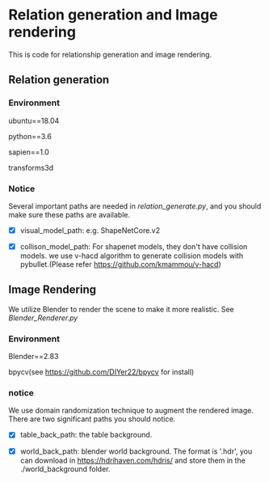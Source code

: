 # Relation generation and Image rendering
This is code for relationship generation and image rendering.
## Relation generation 

### Environment

ubuntu==18.04

python==3.6

sapien==1.0

transforms3d

### Notice
Several important paths are needed in *relation_generate.py*, and you should make 
sure these paths are available.

- [x] visual_model_path:  e.g. ShapeNetCore.v2

- [x] collison_model_path: For shapenet models, they don't have collision models.
we use v-hacd algorithm to generate collision models with pybullet.(Please refer https://github.com/kmammou/v-hacd)


## Image Rendering
We utilize Blender to render the scene to make it more realistic. See *Blender_Renderer.py*

### Environment 
Blender==2.83

bpycv(see https://github.com/DIYer22/bpycv for install)

### notice
We use domain randomization technique to augment the rendered image. There are two significant
paths you should notice.

- [x] table_back_path: the table background.

- [x] world_back_path: blender world background. The format is '.hdr', you can download in https://hdrihaven.com/hdris/ and
store them in the ./world_background folder.
